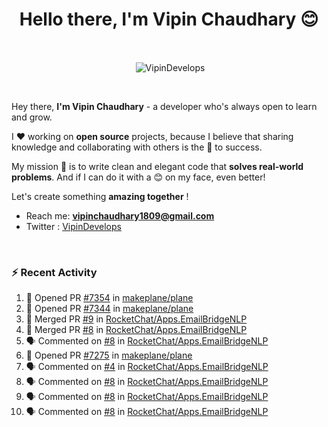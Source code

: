 <!--### Hi 👋 Vipin Chaudhary here!-->
<h1 align="center">Hello there, I'm Vipin Chaudhary 😊</h1>
	
<br />
<div align="center">
<p>&nbsp;<img align="center" src="https://github-readme-stats.vercel.app/api/?username=VipinDevelops&show_icons=true&title_color=C9D1D9&icon_color=58A6FF&border_color=30363D&text_color=C9D1D9&bg_color=0d1117" alt="VipinDevelops" /></p>
</div>


<br />

Hey there, **I'm Vipin Chaudhary** - a  developer who's always open to learn and grow. 


I ❤️ working on **open source** projects, because I believe that sharing knowledge and collaborating with others is the 🔑 to success.

My mission 🚀 is to write clean and elegant code that **solves real-world problems**. And if I can do it with a 😊 on my face, even better!

 Let's create something **amazing together** ! 
 
 - Reach me: **vipinchaudhary1809@gmail.com**
 - Twitter : [VipinDevelops](https://twitter.com/VipinDevelops)
<br />


### :zap: Recent Activity

<!--START_SECTION:activity-->
1. 💪 Opened PR [#7354](https://github.com/makeplane/plane/pull/7354) in [makeplane/plane](https://github.com/makeplane/plane)
2. 💪 Opened PR [#7344](https://github.com/makeplane/plane/pull/7344) in [makeplane/plane](https://github.com/makeplane/plane)
3. 🎉 Merged PR [#9](https://github.com/RocketChat/Apps.EmailBridgeNLP/pull/9) in [RocketChat/Apps.EmailBridgeNLP](https://github.com/RocketChat/Apps.EmailBridgeNLP)
4. 🎉 Merged PR [#8](https://github.com/RocketChat/Apps.EmailBridgeNLP/pull/8) in [RocketChat/Apps.EmailBridgeNLP](https://github.com/RocketChat/Apps.EmailBridgeNLP)
5. 🗣 Commented on [#8](https://github.com/RocketChat/Apps.EmailBridgeNLP/pull/8#issuecomment-3022237822) in [RocketChat/Apps.EmailBridgeNLP](https://github.com/RocketChat/Apps.EmailBridgeNLP)
6. 💪 Opened PR [#7275](https://github.com/makeplane/plane/pull/7275) in [makeplane/plane](https://github.com/makeplane/plane)
7. 🗣 Commented on [#4](https://github.com/RocketChat/Apps.EmailBridgeNLP/pull/4#issuecomment-3004536941) in [RocketChat/Apps.EmailBridgeNLP](https://github.com/RocketChat/Apps.EmailBridgeNLP)
8. 🗣 Commented on [#8](https://github.com/RocketChat/Apps.EmailBridgeNLP/pull/8#issuecomment-2999482465) in [RocketChat/Apps.EmailBridgeNLP](https://github.com/RocketChat/Apps.EmailBridgeNLP)
9. 🗣 Commented on [#8](https://github.com/RocketChat/Apps.EmailBridgeNLP/pull/8#issuecomment-2999480525) in [RocketChat/Apps.EmailBridgeNLP](https://github.com/RocketChat/Apps.EmailBridgeNLP)
10. 🗣 Commented on [#8](https://github.com/RocketChat/Apps.EmailBridgeNLP/pull/8#issuecomment-2999477788) in [RocketChat/Apps.EmailBridgeNLP](https://github.com/RocketChat/Apps.EmailBridgeNLP)
<!--END_SECTION:activity-->

  
